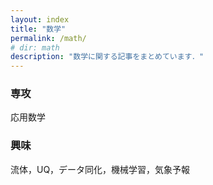 ```yaml
---
layout: index
title: "数学"
permalink: /math/
# dir: math
description: "数学に関する記事をまとめています．"
---
```

<!-- todo -->
### 専攻
応用数学

### 興味
流体，UQ，データ同化，機械学習，気象予報
